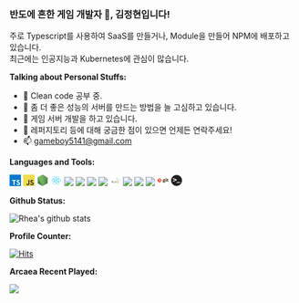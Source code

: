 ### 반도에 흔한 게임 개발자 👋, 김정현입니다!

주로 Typescript를 사용하여 SaaS를 만들거나, Module을 만들어 NPM에 배포하고 있습니다.  
최근에는 인공지능과 Kubernetes에 관심이 많습니다.

**Talking about Personal Stuffs:**

- 🌱 Clean code 공부 중.
- 🤔 좀 더 좋은 성능의 서버를 만드는 방법을 늘 고심하고 있습니다.
- 💼 게임 서버 개발을 하고 있습니다.
- 💬 레퍼지토리 등에 대해 궁금한 점이 있으면 언제든 연락주세요!
- 📫 gameboy5141@gmail.com


**Languages and Tools:**  

<code><img height="20" src="https://raw.githubusercontent.com/github/explore/80688e429a7d4ef2fca1e82350fe8e3517d3494d/topics/typescript/typescript.png"></code>
<code><img height="20" src="https://raw.githubusercontent.com/github/explore/80688e429a7d4ef2fca1e82350fe8e3517d3494d/topics/javascript/javascript.png"></code>
<code><img height="20" src="https://raw.githubusercontent.com/github/explore/80688e429a7d4ef2fca1e82350fe8e3517d3494d/topics/nodejs/nodejs.png"></code>
<code><img height="20" src="https://raw.githubusercontent.com/github/explore/80688e429a7d4ef2fca1e82350fe8e3517d3494d/topics/react/react.png"></code>
<code><img height="20" src="https://media.vlpt.us/images/ansrjsdn/post/c89b966a-e5fa-4236-bf74-cc82212f270b/nextjs.png"></code>
<code><img height="20" src="https://www.yoyogames.com/images/gms2_logo_512.png"></code>
<code><img height="20" src="https://www.multichannel.com/.image/ar_1:1%2Cc_fill%2Ccs_srgb%2Cfl_progressive%2Cq_auto:good%2Cw_1200/MTU0MDYzODU3ODUyMDk4Mjk5/aws-logojpg.jpg"></code>
<code><img height="20" src="https://miro.medium.com/max/1000/1*qp3u7D_FkGlFeBPUx7hcLg.png"></code>
<code><img height="20" src="https://raw.githubusercontent.com/github/explore/80688e429a7d4ef2fca1e82350fe8e3517d3494d/topics/mysql/mysql.png"></code>
<code><img height="20" src="https://code.visualstudio.com/assets/updates/1_35/logo-stable.png"></code>
<code><img height="20" src="https://paganresearch.io/images/postman.png"></code>
<code><img height="20" src="https://banner2.cleanpng.com/20190629/rez/kisspng-jenkins-computer-icons-computer-software-continuou-jenkins-icon-jenkins-icon-16-x16-png-clip-5d1801d5d951b9.5703349115618544218901.jpg"></code>
<code><img height="20" src="https://raw.githubusercontent.com/github/explore/80688e429a7d4ef2fca1e82350fe8e3517d3494d/topics/git/git.png"></code>
<code><img height="20" src="https://raw.githubusercontent.com/github/explore/80688e429a7d4ef2fca1e82350fe8e3517d3494d/topics/terminal/terminal.png"></code>

**Github Status:**

![Rhea's github stats](https://github-readme-stats.vercel.app/api?username=rhea-so&show_icons=true&title_color=fff&icon_color=79ff97&text_color=9f9f9f&bg_color=151515)

**Profile Counter:**

[![Hits](https://hits.seeyoufarm.com/api/count/incr/badge.svg?url=https%3A%2F%2Fgithub.com%2Frhea-so)](https://hits.seeyoufarm.com)

**Arcaea Recent Played:**

<img src="http://naptok.com:3000/recent?id=454875584">

